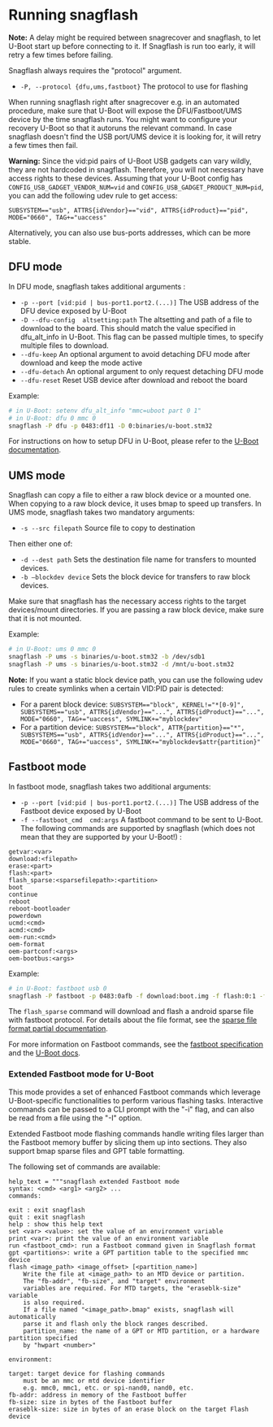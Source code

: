 # Running snagflash

**Note:** A delay might be required between snagrecover and snagflash, to let
U-Boot start up before connecting to it. If Snagflash is run too early, it will
retry a few times before failing.

Snagflash always requires the "protocol" argument.

 * `-P, --protocol {dfu,ums,fastboot}`
   The protocol to use for flashing

When running snagflash right after snagrecover e.g. in an automated procedure,
make sure that U-Boot will expose the DFU/Fastboot/UMS device by the time
snagflash runs. You might want to configure your recovery U-Boot so that it
autoruns the relevant command. In case snagflash doesn't find the USB port/UMS
device it is looking for, it will retry a few times then fail.

**Warning:** Since the vid:pid pairs of U-Boot USB gadgets can vary wildly, they
are not hardcoded in snagflash. Therefore, you will not necessary have access
rights to these devices. Assuming that your U-Boot config has
`CONFIG_USB_GADGET_VENDOR_NUM=vid` and `CONFIG_USB_GADGET_PRODUCT_NUM=pid`, you
can add the following udev rule to get access:

`SUBSYSTEM=="usb", ATTRS{idVendor}=="vid", ATTRS{idProduct}=="pid", MODE="0660", TAG+="uaccess"`

Alternatively, you can also use bus-ports addresses, which can be more stable.

## DFU mode

In DFU mode, snagflash takes additional arguments :

 * `-p --port [vid:pid | bus-port1.port2.(...)]`
   The USB address of the DFU device exposed by U-Boot
 * `-D --dfu-config  altsetting:path`
   The altsetting and path of a file to download to the board. This should match
   the value specified in dfu\_alt\_info in U-Boot. This flag can be passed
   multiple times, to specify multiple files to download.
 * `--dfu-keep`
   An optional argument to avoid detaching DFU mode after download and keep the mode active
 * `--dfu-detach`
   An optional argument to only request detaching DFU mode
 * `--dfu-reset`
   Reset USB device after download and reboot the board

Example:
```bash
# in U-Boot: setenv dfu_alt_info "mmc=uboot part 0 1"
# in U-Boot: dfu 0 mmc 0
snagflash -P dfu -p 0483:df11 -D 0:binaries/u-boot.stm32
```

For instructions on how to setup DFU in U-Boot, please refer to the [U-Boot
documentation](https://u-boot.readthedocs.io/en/latest/usage/dfu.html).

## UMS mode

Snagflash can copy a file to either a raw block device or a mounted one. When
copying to a raw block device, it uses bmap to speed up transfers.
In UMS mode, snagflash takes two mandatory arguments:

 * `-s --src filepath`
   Source file to copy to destination

Then either one of:

 * `-d --dest path`
   Sets the destination file name for transfers to mounted devices.
 * `-b –blockdev device`
   Sets the block device for transfers to raw block devices.

Make sure that snagflash has the necessary access rights to the target
devices/mount directories. If you are passing a raw block device, make sure that
it is not mounted.

Example:

```bash
# in U-Boot: ums 0 mmc 0
snagflash -P ums -s binaries/u-boot.stm32 -b /dev/sdb1
snagflash -P ums -s binaries/u-boot.stm32 -d /mnt/u-boot.stm32
```

**Note:** If you want a static block device path, you can use the following udev
rules to create symlinks when a certain VID:PID pair is detected: 
- For a parent block device: `SUBSYSTEM=="block", KERNEL!="*[0-9]",
  SUBSYSTEMS=="usb", ATTRS{idVendor}=="...", ATTRS{idProduct}=="...",
  MODE="0660", TAG+="uaccess", SYMLINK+="myblockdev"`
- For a partition device: `SUBSYSTEM=="block", ATTR{partition}=="*",
  SUBSYSTEMS=="usb", ATTRS{idVendor}=="...", ATTRS{idProduct}=="...",
  MODE="0660", TAG+="uaccess", SYMLINK+="myblockdev$attr{partition}"`

## Fastboot mode

In fastboot mode, snagflash takes two additional arguments:

 * `-p --port [vid:pid | bus-port1.port2.(...)]`
   The USB address of the Fastboot device exposed by U-Boot
 * `-f --fastboot_cmd  cmd:args`
   A fastboot command to be sent to U-Boot. The following commands are supported
   by snagflash (which does not mean that they are supported by your U-Boot!) :

```
getvar:<var>
download:<filepath>
erase:<part>
flash:<part>
flash_sparse:<sparsefilepath>:<partition>
boot
continue
reboot
reboot-bootloader
powerdown
ucmd:<cmd>
acmd:<cmd>
oem-run:<cmd>
oem-format
oem-partconf:<args>
oem-bootbus:<args>
```

Example:
```bash
# in U-Boot: fastboot usb 0
snagflash -P fastboot -p 0483:0afb -f download:boot.img -f flash:0:1 -f boot
```

The ``flash_sparse`` command will download and flash a android sparse file with
fastboot protocol. For details about the file format, see the [sparse file format
partial documentation](docs/developers/android-sparse-file.md).

For more information on Fastboot commands, see the [fastboot
specification](https://android.googlesource.com/platform/system/core/+/refs/heads/master/fastboot/README.md)
and the [U-Boot
docs](https://elixir.bootlin.com/u-boot/v2023.04/source/doc/android/fastboot.rst).

### Extended Fastboot mode for U-Boot

This mode provides a set of enhanced Fastboot commands which leverage
U-Boot-specific functionalities to perform various flashing tasks. Interactive
commands can be passed to a CLI prompt with the "-i" flag, and can also be read
from a file using the "-I" option.

Extended Fastboot mode flashing commands handle writing files larger than the
Fastboot memory buffer by slicing them up into sections. They also support bmap
sparse files and GPT table formatting.

The following set of commands are available:

```
help_text = """snagflash extended Fastboot mode
syntax: <cmd> <arg1> <arg2> ...
commands:

exit : exit snagflash
quit : exit snagflash
help : show this help text
set <var> <value>: set the value of an environment variable
print <var>: print the value of an environment variable
run <fastboot_cmd>: run a Fastboot command given in Snagflash format
gpt <partitions>: write a GPT partition table to the specified mmc device
flash <image_path> <image_offset> [<partition_name>]
	Write the file at <image_path> to an MTD device or partition.
	The "fb-addr", "fb-size", and "target" environment
	variables are required. For MTD targets, the "eraseblk-size" variable
	is also required.
	If a file named "<image_path>.bmap" exists, snagflash will automatically
	parse it and flash only the block ranges described.
	partition_name: the name of a GPT or MTD partition, or a hardware partition specified
	by "hwpart <number>"

environment:

target: target device for flashing commands
	must be an mmc or mtd device identifier
	e.g. mmc0, mmc1, etc. or spi-nand0, nand0, etc.
fb-addr: address in memory of the Fastboot buffer
fb-size: size in bytes of the Fastboot buffer
eraseblk-size: size in bytes of an erase block on the target Flash device

```
